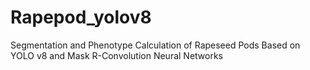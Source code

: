 # Rapepod_yolov8
Segmentation and Phenotype Calculation of Rapeseed Pods Based on YOLO v8 and Mask R-Convolution Neural Networks
